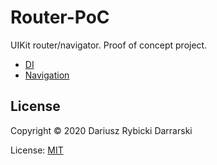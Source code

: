 # Router-PoC

UIKit router/navigator. Proof of concept project.

- [DI](DI/README.md)
- [Navigation](Navigation/README.md)

## License

Copyright © 2020 Dariusz Rybicki Darrarski

License: [MIT](LICENSE)
